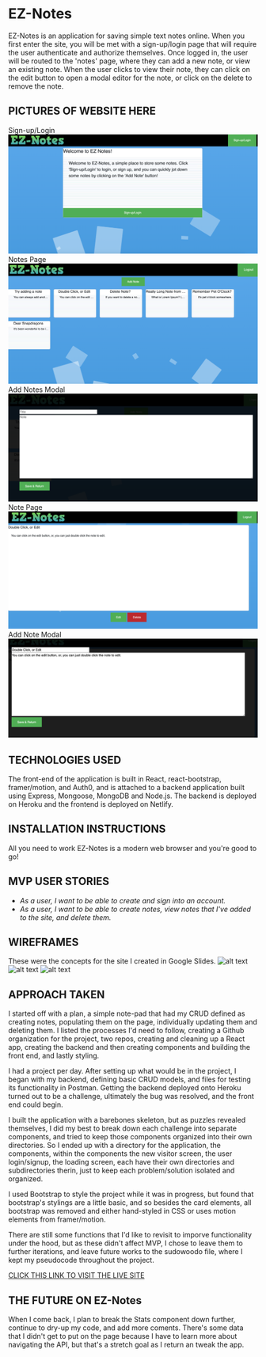 # EZ-Notes

EZ-Notes is an application for saving simple text notes online. 
When you first enter the site, you will be met with a sign-up/login page that will require the user authenticate and authorize themselves. Once logged in, the user will be routed to the 'notes' page, where they can add a new note, or view an existing note. When the user clicks to view their note, they can click on the edit button to open a modal editor for the note, or click on the delete to remove the note.

## PICTURES OF WEBSITE HERE
Sign-up/Login
![alt text](https://github.com/ez-notes/frontend/raw/main/readme-docs/1-Signup-page.png)
Notes Page
![alt text](https://github.com/ez-notes/frontend/raw/main/readme-docs/2-Notes-page.png)
Add Notes Modal
![alt text](https://github.com/ez-notes/frontend/raw/main/readme-docs/3-Add-note.png)
Note Page
![alt text](https://github.com/ez-notes/frontend/raw/main/readme-docs/4-Note-page.png)
Add Note Modal
![alt text](https://github.com/ez-notes/frontend/raw/main/readme-docs/5-Note-edit-page.png)

## TECHNOLOGIES USED
The front-end of the application is built in React, react-bootstrap, framer/motion, and Auth0, and is attached to a backend application built using Express, Mongoose, MongoDB and Node.js. The backend is deployed on Heroku and the frontend is deployed on Netlify.

## INSTALLATION INSTRUCTIONS
All you need to work EZ-Notes is a modern web browser and you're good to go!

## MVP USER STORIES
- _As a user, I want to be able to create and sign into an account._
- _As a user, I want to be able to create notes, view notes that I've added to the site, and delete them._

## WIREFRAMES
These were the concepts for the site I created in Google Slides.
![alt text](https://media.git.generalassemb.ly/user/43502/files/9a1cb084-1dc8-410c-af64-4fdab6f80967)
![alt text](https://media.git.generalassemb.ly/user/43502/files/46f72b1e-eea0-4773-9852-4d92134eaf59)
![alt text](https://media.git.generalassemb.ly/user/43502/files/460f4d7b-7af5-4897-84b4-9ca4284daadd)

## APPROACH TAKEN
I started off with a plan, a simple note-pad that had my CRUD defined as creating notes, populating them on the page, individually updating them and deleting them. I listed the processes I'd need to follow, creating a Github organization for the project, two repos, creating and cleaning up a React app, creating the backend and then creating components and building the front end, and lastly styling.

I had a project per day. After setting up what would be in the project, I began with my backend, defining basic CRUD models, and files for testing its functionality in Postman. Getting the backend deployed onto Heroku turned out to be a challenge, ultimately the bug was resolved, and the front end could begin.

I built the application with a barebones skeleton, but as puzzles revealed themselves, I did my best to break down each challenge into separate components, and tried to keep those components organized into their own directories. So I ended up with a directory for the application, the components, within the components the new visitor screen, the user login/signup, the loading screen, each have their own directories and subdirectories therin, just to keep each problem/solution isolated and organized.

I used Bootstrap to style the project while it was in progress, but found that bootstrap's stylings are a little basic, and so besides the card elements, all bootstrap was removed and either hand-styled in CSS or uses motion elements from framer/motion. 

There are still some functions that I'd like to revisit to imporve functionality under the hood, but as these didn't affect MVP, I chose to leave them to further iterations, and leave future works to the sudowoodo file, where I kept my pseudocode throughout the project.

[CLICK THIS LINK TO VISIT THE LIVE SITE](https://ez-notes.netlify.app/)

## THE FUTURE ON EZ-Notes

When I come back, I plan to break the Stats component down further, continue to dry-up my code, and add more coments. There's some data that I didn't get to put on the page because I have to learn more about navigating the API, but that's a stretch goal as I return an tweak the app.